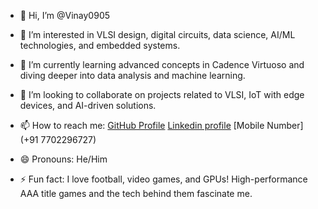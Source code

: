 - 👋 Hi, I’m @Vinay0905

- 👀 I’m interested in VLSI design, digital circuits, data science, AI/ML technologies, and embedded systems.

- 🌱 I’m currently learning advanced concepts in Cadence Virtuoso and diving deeper into data analysis and machine learning.
  
- 💞️ I’m looking to collaborate on projects related to VLSI, IoT with edge devices, and AI-driven solutions.
  
- 📫 How to reach me: [GitHub Profile](https://github.com/Vinay0905)  [Linkedin profile](www.linkedin.com/in/naga-vinay-0905nva1915)  [Mobile Number] (+91 7702296727)
  
- 😄 Pronouns: He/Him
  
- ⚡ Fun fact: I love football, video games, and GPUs! High-performance AAA title games and the tech behind them fascinate me.
  

<!---
Vinay0905/Vinay0905 is a ✨ special ✨ repository because its `README.md` (this file) appears on your GitHub profile.
You can click the Preview link to take a look at your changes.
--->
